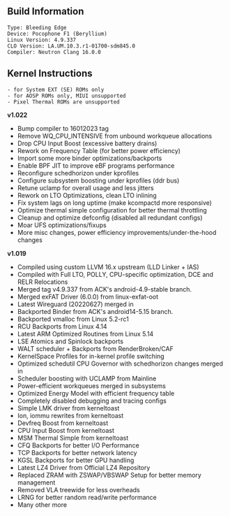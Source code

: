 ## Build Information
```
Type: Bleeding Edge
Device: Pocophone F1 (Beryllium)
Linux Version: 4.9.337
CLO Version: LA.UM.10.3.r1-01700-sdm845.0
Compiler: Neutron Clang 16.0.0
```
## Kernel Instructions
```
- for System EXT (SE) ROMs only
- for AOSP ROMs only, MIUI unsupported
- Pixel Thermal ROMs are unsupported
```

**v1.022**
* Bump compiler to 16012023 tag
* Remove WQ_CPU_INTENSIVE from unbound workqueue allocations
* Drop CPU Input Boost (excessive battery drains)
* Rework on Frequency Table (for better power efficiency)
* Import some more binder optimizations/backports
* Enable BPF JIT to improve eBF programs performance
* Reconfigure schedhorizon under kprofiles
* Configure subsystem boosting under kprofiles (ddr bus)
* Retune uclamp for overall usage and less jitters
* Rework on LTO Optimizations, clean LTO inlining
* Fix system lags on long uptime (make kcompactd more responsive)
* Optimize thermal simple configuration for better thermal throttling
* Cleanup and optimize defconfig (disabled all redundant configs)
* Moar UFS optimizations/fixups
* More misc changes, power efficiency improvements/under-the-hood changes

**v1.019**
* Compiled using custom LLVM 16.x upstream (LLD Linker + IAS)
* Compiled with Full LTO, POLLY, CPU-specific optimization, DCE and RELR Relocations
* Merged tag v4.9.337 from ACK's android-4.9-stable branch.
* Merged exFAT Driver (6.0.0) from linux-exfat-oot
* Latest Wireguard (20220627) merged in
* Backported Binder from ACK's android14-5.15 branch.
* Backported vmalloc from Linux 5.2-rc1
* RCU Backports from Linux 4.14
* Latest ARM Optimized Routines from Linux 5.14
* LSE Atomics and Spinlock backports
* WALT scheduler + Backports from RenderBroken/CAF
* KernelSpace Profiles for in-kernel profile switching
* Optimized schedutil CPU Governor with schedhorizon changes merged in
* Scheduler boosting with UCLAMP from Mainline
* Power-efficient workqueues merged in subsystems
* Optimized Energy Model with efficient frequency table
* Completely disabled debugging and tracing configs
* Simple LMK driver from kerneltoast
* Ion, iommu rewrites from kerneltoast
* Devfreq Boost from kerneltoast
* CPU Input Boost from kerneltoast
* MSM Thermal Simple from kerneltoast
* CFQ Backports for better I/O Performance
* TCP Backports for better network latency
* KGSL Backports for better GPU handling
* Latest LZ4 Driver from Official LZ4 Repository
* Replaced ZRAM with ZSWAP/VBSWAP Setup for better memory management
* Removed VLA treewide for less overheads
* LRNG for better random read/write performance
* Many other more